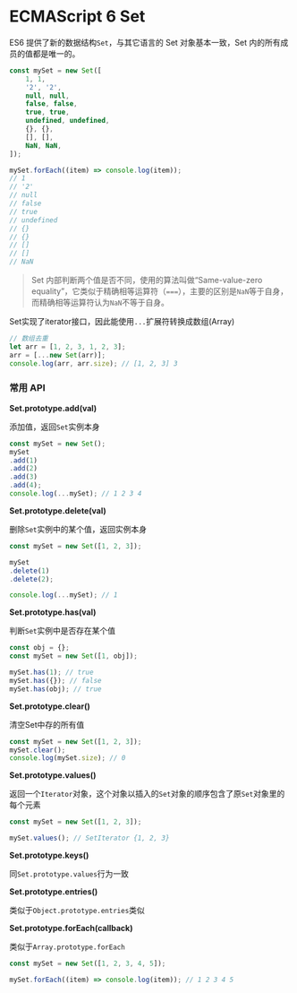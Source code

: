 # ECMAScript 6 Set

ES6  提供了新的数据结构`Set`，与其它语言的 Set 对象基本一致，Set 内的所有成员的值都是唯一的。

```js
const mySet = new Set([
    1, 1, 
    '2', '2', 
    null, null, 
    false, false, 
    true, true, 
    undefined, undefined,
    {}, {},
    [], [],
    NaN, NaN,
]);

mySet.forEach((item) => console.log(item));
// 1
// '2'
// null
// false
// true
// undefined
// {}
// {}
// []
// []
// NaN
```

> Set 内部判断两个值是否不同，使用的算法叫做“Same-value-zero equality”，它类似于精确相等运算符（`===`），主要的区别是`NaN`等于自身，而精确相等运算符认为`NaN`不等于自身。

Set实现了iterator接口，因此能使用`...`扩展符转换成数组\(Array\)

```js
// 数组去重
let arr = [1, 2, 3, 1, 2, 3];
arr = [...new Set(arr)];
console.log(arr, arr.size); // [1, 2, 3] 3
```

###  常用 API

**Set.prototype.add\(val\)**

添加值，返回`Set`实例本身

```js
const mySet = new Set();
mySet
.add(1)
.add(2)
.add(3)
.add(4);
console.log(...mySet); // 1 2 3 4
```

**Set.prototype.delete\(val\)**

 删除`Set`实例中的某个值，返回实例本身

```js
const mySet = new Set([1, 2, 3]);

mySet
.delete(1)
.delete(2);

console.log(...mySet); // 1
```

**Set.prototype.has\(val\)**

判断`Set`实例中是否存在某个值

```js
const obj = {};
const mySet = new Set([1, obj]);

mySet.has(1); // true
mySet.has({}); // false
mySet.has(obj); // true
```

**Set.prototype.clear\(\)**

 清空Set中存的所有值

```js
const mySet = new Set([1, 2, 3]);
mySet.clear();
console.log(mySet.size); // 0
```

**Set.prototype.values\(\)**

返回一个`Iterator`对象，这个对象以插入的`Set`对象的顺序包含了原`Set`对象里的每个元素

```js
const mySet = new Set([1, 2, 3]);

mySet.values(); // SetIterator {1, 2, 3}
```

**Set.prototype.keys\(\)**

同`Set.prototype.values`行为一致

**Set.prototype.entries\(\)**

类似于`Object.prototype.entries`类似

**Set.prototype.forEach\(callback\)**

类似于`Array.prototype.forEach`

```js
const mySet = new Set([1, 2, 3, 4, 5]);

mySet.forEach((item) => console.log(item)); // 1 2 3 4 5

```



